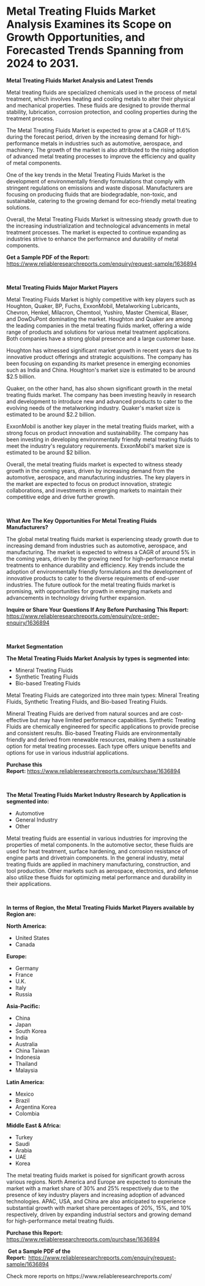 <p><h1>Metal Treating Fluids Market Analysis Examines its Scope on Growth Opportunities, and Forecasted Trends Spanning from 2024 to 2031.</h1></p><p><strong>Metal Treating Fluids Market Analysis and Latest Trends</strong></p>
<p><p>Metal treating fluids are specialized chemicals used in the process of metal treatment, which involves heating and cooling metals to alter their physical and mechanical properties. These fluids are designed to provide thermal stability, lubrication, corrosion protection, and cooling properties during the treatment process.</p><p>The Metal Treating Fluids Market is expected to grow at a CAGR of 11.6% during the forecast period, driven by the increasing demand for high-performance metals in industries such as automotive, aerospace, and machinery. The growth of the market is also attributed to the rising adoption of advanced metal treating processes to improve the efficiency and quality of metal components.</p><p>One of the key trends in the Metal Treating Fluids Market is the development of environmentally friendly formulations that comply with stringent regulations on emissions and waste disposal. Manufacturers are focusing on producing fluids that are biodegradable, non-toxic, and sustainable, catering to the growing demand for eco-friendly metal treating solutions.</p><p>Overall, the Metal Treating Fluids Market is witnessing steady growth due to the increasing industrialization and technological advancements in metal treatment processes. The market is expected to continue expanding as industries strive to enhance the performance and durability of metal components.</p></p>
<p><strong>Get a Sample PDF of the Report:&nbsp;</strong> <a href="https://www.reliableresearchreports.com/enquiry/request-sample/1636894">https://www.reliableresearchreports.com/enquiry/request-sample/1636894</a></p>
<p>&nbsp;</p>
<p><strong>Metal Treating Fluids Major Market Players</strong></p>
<p><p>Metal Treating Fluids Market is highly competitive with key players such as Houghton, Quaker, BP, Fuchs, ExxonMobil, Metalworking Lubricants, Chevron, Henkel, Milacron, Chemtool, Yushiro, Master Chemical, Blaser, and DowDuPont dominating the market. Houghton and Quaker are among the leading companies in the metal treating fluids market, offering a wide range of products and solutions for various metal treatment applications. Both companies have a strong global presence and a large customer base.</p><p>Houghton has witnessed significant market growth in recent years due to its innovative product offerings and strategic acquisitions. The company has been focusing on expanding its market presence in emerging economies such as India and China. Houghton's market size is estimated to be around $2.5 billion.</p><p>Quaker, on the other hand, has also shown significant growth in the metal treating fluids market. The company has been investing heavily in research and development to introduce new and advanced products to cater to the evolving needs of the metalworking industry. Quaker's market size is estimated to be around $2.2 billion.</p><p>ExxonMobil is another key player in the metal treating fluids market, with a strong focus on product innovation and sustainability. The company has been investing in developing environmentally friendly metal treating fluids to meet the industry's regulatory requirements. ExxonMobil's market size is estimated to be around $2 billion.</p><p>Overall, the metal treating fluids market is expected to witness steady growth in the coming years, driven by increasing demand from the automotive, aerospace, and manufacturing industries. The key players in the market are expected to focus on product innovation, strategic collaborations, and investments in emerging markets to maintain their competitive edge and drive further growth.</p></p>
<p>&nbsp;</p>
<p><strong>What Are The Key Opportunities For Metal Treating Fluids Manufacturers?</strong></p>
<p><p>The global metal treating fluids market is experiencing steady growth due to increasing demand from industries such as automotive, aerospace, and manufacturing. The market is expected to witness a CAGR of around 5% in the coming years, driven by the growing need for high-performance metal treatments to enhance durability and efficiency. Key trends include the adoption of environmentally friendly formulations and the development of innovative products to cater to the diverse requirements of end-user industries. The future outlook for the metal treating fluids market is promising, with opportunities for growth in emerging markets and advancements in technology driving further expansion.</p></p>
<p><strong>Inquire or Share Your Questions If Any Before Purchasing This Report:</strong> <a href="https://www.reliableresearchreports.com/enquiry/pre-order-enquiry/1636894">https://www.reliableresearchreports.com/enquiry/pre-order-enquiry/1636894</a></p>
<p>&nbsp;</p>
<p><strong>Market Segmentation</strong></p>
<p><strong>The Metal Treating Fluids Market Analysis by types is segmented into:</strong></p>
<p><ul><li>Mineral Treating Fluids</li><li>Synthetic Treating Fluids</li><li>Bio-based Treating Fluids</li></ul></p>
<p><p>Metal Treating Fluids are categorized into three main types: Mineral Treating Fluids, Synthetic Treating Fluids, and Bio-based Treating Fluids. </p><p>Mineral Treating Fluids are derived from natural sources and are cost-effective but may have limited performance capabilities. Synthetic Treating Fluids are chemically engineered for specific applications to provide precise and consistent results. Bio-based Treating Fluids are environmentally friendly and derived from renewable resources, making them a sustainable option for metal treating processes. Each type offers unique benefits and options for use in various industrial applications.</p></p>
<p><strong>Purchase this Report:&nbsp;</strong><a href="https://www.reliableresearchreports.com/purchase/1636894">https://www.reliableresearchreports.com/purchase/1636894</a></p>
<p>&nbsp;</p>
<p><strong>The Metal Treating Fluids Market Industry Research by Application is segmented into:</strong></p>
<p><ul><li>Automotive</li><li>General Industry</li><li>Other</li></ul></p>
<p><p>Metal treating fluids are essential in various industries for improving the properties of metal components. In the automotive sector, these fluids are used for heat treatment, surface hardening, and corrosion resistance of engine parts and drivetrain components. In the general industry, metal treating fluids are applied in machinery manufacturing, construction, and tool production. Other markets such as aerospace, electronics, and defense also utilize these fluids for optimizing metal performance and durability in their applications.</p></p>
<p>&nbsp;</p>
<p><strong>In terms of Region, the Metal Treating Fluids Market Players available by Region are:</strong></p>
<p>
    <p> <strong> North America: </strong>
        <ul>
            <li>United States</li>
            <li>Canada</li>
        </ul>
        </p> 
    <p> <strong> Europe: </strong>
        <ul>
            <li>Germany</li>
            <li>France</li>
            <li>U.K.</li>
            <li>Italy</li>
            <li>Russia</li>
        </ul>
        </p> 
    <p> <strong> Asia-Pacific: </strong>
        <ul>
            <li>China</li>
            <li>Japan</li>
            <li>South Korea</li>
            <li>India</li>
            <li>Australia</li>
            <li>China Taiwan</li>
            <li>Indonesia</li>
            <li>Thailand</li>
            <li>Malaysia</li>
        </ul>
        </p> 
    <p> <strong> Latin America: </strong>
        <ul>
            <li>Mexico</li>
            <li>Brazil</li>
            <li>Argentina Korea</li>
            <li>Colombia</li>
        </ul>
        </p> 
    <p> <strong> Middle East & Africa: </strong>
        <ul>
            <li>Turkey</li>
            <li>Saudi</li>
            <li>Arabia</li>
            <li>UAE</li>
            <li>Korea</li>
        </ul>
    </p>
    </p>
<p><p>The metal treating fluids market is poised for significant growth across various regions. North America and Europe are expected to dominate the market with a market share of 30% and 25% respectively due to the presence of key industry players and increasing adoption of advanced technologies. APAC, USA, and China are also anticipated to experience substantial growth with market share percentages of 20%, 15%, and 10% respectively, driven by expanding industrial sectors and growing demand for high-performance metal treating fluids.</p></p>
<p><strong>Purchase this Report: </strong><a href="https://www.reliableresearchreports.com/purchase/1636894">https://www.reliableresearchreports.com/purchase/1636894</a></p>
<p>&nbsp;<strong>Get a Sample PDF of the Report:&nbsp;&nbsp;</strong><a href="https://www.reliableresearchreports.com/enquiry/request-sample/1636894">https://www.reliableresearchreports.com/enquiry/request-sample/1636894</a></p>
<p><strong></strong></p>
<p>Check more reports on https://www.reliableresearchreports.com/</p>